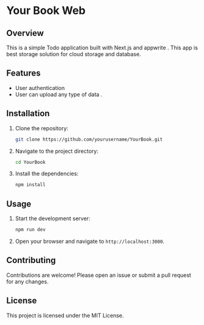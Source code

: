 # Your Book Web

## Overview

This is a simple Todo application built with Next.js and appwrite .
This app is best storage solution for cloud storage and database.

## Features

- User authentication
- User can upload any type of data .

## Installation

1. Clone the repository:
   ```bash
   git clone https://github.com/yourusername/YourBook.git
   ```
2. Navigate to the project directory:
   ```bash
   cd YourBook
   ```
3. Install the dependencies:
   ```bash
   npm install
   ```

## Usage

1. Start the development server:
   ```bash
   npm run dev
   ```
2. Open your browser and navigate to `http://localhost:3000`.

## Contributing

Contributions are welcome! Please open an issue or submit a pull request for any changes.

## License

This project is licensed under the MIT License.
